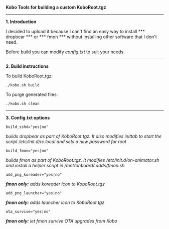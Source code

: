 **Kobo Tools for building a custom KoboRoot.tgz**
***

**1. Introduction**

I decided to upload it because I can't find an easy way to install *** dropbear *** or *** fmon *** without installing other software that I don't need.

Before build you can modify *config.txt* to suit your needs.

***

**2. Build instructions**

To build KoboRoot.tgz:

	./kobo.sh build

 To purge generated files:

	./kobo.sh clean

***

**3. Config.txt options**

	build_sshd="yes|no"
	
*builds dropbear as part of KoboRoot.tgz. It also modifies inittab to start the script /etc/init.d/rc.local and sets a new password for root*

	build_fmon="yes|no"
	
*builds fmon as part of KoboRoot.tgz. It modifies /etc/init.d/on-animator.sh and install a helper script in /mnt/onboard/.adds/fmon.sh*

	add_png_koreader="yes|no" 
	
***fmon only:***  *adds koreader icon to KoboRoot.tgz* 

	add_png_launcher="yes|no"
	
***fmon only:*** *adds launcher icon to KoboRoot.tgz* 

	ota_survive="yes|no"
	
***fmon only:***  *let fmon survive OTA upgrades from Kobo*
